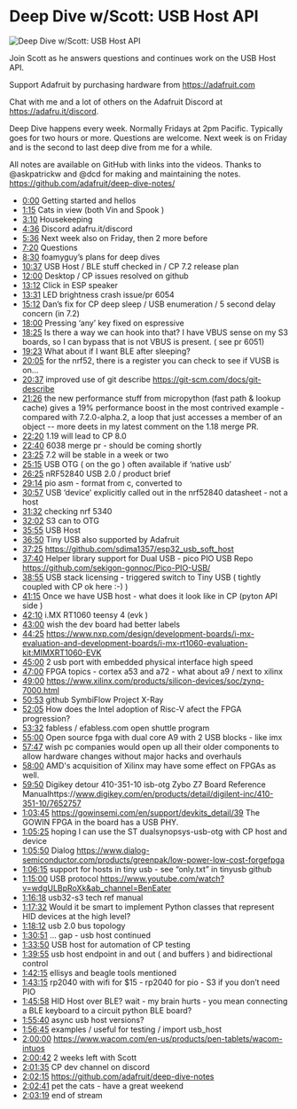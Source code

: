 # Deep Dive w/Scott: USB Host API

![Deep Dive w/Scott: USB Host API](https://i.ytimg.com/vi/iOgwQSAiydM/sddefault.jpg 'Deep Dive w/Scott: USB Host API')

Join Scott as he answers questions and continues work on the USB Host API.

Support Adafruit by purchasing hardware from https://adafruit.com

Chat with me and a lot of others on the Adafruit Discord at https://adafru.it/discord.

Deep Dive happens every week. Normally Fridays at 2pm Pacific. Typically goes for two hours or more. Questions are welcome. Next week is on Friday and is the second to last deep dive from me for a while.

All notes are available on GitHub with links into the videos. Thanks to @askpatrickw and @dcd for making and maintaining the notes. https://github.com/adafruit/deep-dive-notes/

- [0:00](https://www.youtube.com/watch?v=iOgwQSAiydM&t=0) Getting started and hellos
- [1:15](https://www.youtube.com/watch?v=iOgwQSAiydM&t=75) Cats in view (both Vin and Spook )
- [3:10](https://www.youtube.com/watch?v=iOgwQSAiydM&t=190) Housekeeping
- [4:36](https://www.youtube.com/watch?v=iOgwQSAiydM&t=276) Discord adafru.it/discord
- [5:36](https://www.youtube.com/watch?v=iOgwQSAiydM&t=336) Next week also on Friday, then 2 more before
- [7:20](https://www.youtube.com/watch?v=iOgwQSAiydM&t=440) Questions
- [8:30](https://www.youtube.com/watch?v=iOgwQSAiydM&t=510) foamyguy’s plans for deep dives
- [10:37](https://www.youtube.com/watch?v=iOgwQSAiydM&t=637) USB Host / BLE stuff checked in / CP 7.2 release plan
- [12:00](https://www.youtube.com/watch?v=iOgwQSAiydM&t=720) Desktop / CP issues resolved on github
- [13:12](https://www.youtube.com/watch?v=iOgwQSAiydM&t=792) Click in ESP speaker
- [13:31](https://www.youtube.com/watch?v=iOgwQSAiydM&t=811) LED brightness crash issue/pr 6054
- [15:12](https://www.youtube.com/watch?v=iOgwQSAiydM&t=912) Dan’s fix for CP deep sleep / USB enumeration / 5 second delay concern (in 7.2)
- [18:00](https://www.youtube.com/watch?v=iOgwQSAiydM&t=1080) Pressing ‘any’ key fixed on espressive
- [18:25](https://www.youtube.com/watch?v=iOgwQSAiydM&t=1105) Is there a way we can hook into that? I have VBUS sense on my S3 boards, so I can bypass that is not VBUS is present. ( see pr 6051)
- [19:23](https://www.youtube.com/watch?v=iOgwQSAiydM&t=1163) What about if I want BLE after sleeping?
- [20:05](https://www.youtube.com/watch?v=iOgwQSAiydM&t=1205) for the nrf52, there is a register you can check to see if VUSB is on…
- [20:37](https://www.youtube.com/watch?v=iOgwQSAiydM&t=1237) improved use of git describe https://git-scm.com/docs/git-describe 
- [21:26](https://www.youtube.com/watch?v=iOgwQSAiydM&t=1286) the new performance stuff from micropython (fast path & lookup cache) gives a 19% performance boost in the most contrived example - compared with 7.2.0-alpha.2, a loop that just accesses a member of an object -- more deets in my latest comment on the 1.18 merge PR.
- [22:20](https://www.youtube.com/watch?v=iOgwQSAiydM&t=1340) 1.19 will lead to CP 8.0
- [22:40](https://www.youtube.com/watch?v=iOgwQSAiydM&t=1360) 6038 merge pr - should be coming shortly
- [23:25](https://www.youtube.com/watch?v=iOgwQSAiydM&t=1405) 7.2 will be stable in a week or two
- [25:15](https://www.youtube.com/watch?v=iOgwQSAiydM&t=1515) USB OTG ( on the go ) often available if ‘native usb’
- [26:25](https://www.youtube.com/watch?v=iOgwQSAiydM&t=1585) nRF52840 USB 2.0 / product brief
- [29:14](https://www.youtube.com/watch?v=iOgwQSAiydM&t=1754) pio asm - format from c, converted to 
- [30:57](https://www.youtube.com/watch?v=iOgwQSAiydM&t=1857) USB ‘device’ explicitly called out in the nrf52840 datasheet - not a host
- [31:32](https://www.youtube.com/watch?v=iOgwQSAiydM&t=1892) checking nrf 5340
- [32:02](https://www.youtube.com/watch?v=iOgwQSAiydM&t=1922) S3 can to OTG 
- [35:55](https://www.youtube.com/watch?v=iOgwQSAiydM&t=2155) USB Host 
- [36:50](https://www.youtube.com/watch?v=iOgwQSAiydM&t=2210) Tiny USB also supported by Adafruit
- [37:25](https://www.youtube.com/watch?v=iOgwQSAiydM&t=2245) https://github.com/sdima1357/esp32_usb_soft_host
- [37:40](https://www.youtube.com/watch?v=iOgwQSAiydM&t=2260) Helper library support for Dual USB - pico PIO USB Repo  https://github.com/sekigon-gonnoc/Pico-PIO-USB/ 
- [38:55](https://www.youtube.com/watch?v=iOgwQSAiydM&t=2335) USB stack licensing - triggered switch to Tiny USB ( tightly coupled with CP ok here :-) )
- [41:15](https://www.youtube.com/watch?v=iOgwQSAiydM&t=2475) Once we have USB host - what does it look like in CP (pyton API side )
- [42:10](https://www.youtube.com/watch?v=iOgwQSAiydM&t=2530) i.MX RT1060 teensy 4 (evk )
- [43:00](https://www.youtube.com/watch?v=iOgwQSAiydM&t=2580) wish the dev board had better labels 
- [44:25](https://www.youtube.com/watch?v=iOgwQSAiydM&t=2665) https://www.nxp.com/design/development-boards/i-mx-evaluation-and-development-boards/i-mx-rt1060-evaluation-kit:MIMXRT1060-EVK
- [45:00](https://www.youtube.com/watch?v=iOgwQSAiydM&t=2700) 2 usb port with embedded physical interface  high speed 
- [47:00](https://www.youtube.com/watch?v=iOgwQSAiydM&t=2820) FPGA topics - cortex a53 and a72 - what about a9 / next to xilinx 
- [49:00](https://www.youtube.com/watch?v=iOgwQSAiydM&t=2940) https://www.xilinx.com/products/silicon-devices/soc/zynq-7000.html
- [50:53](https://www.youtube.com/watch?v=iOgwQSAiydM&t=3053) github SymbiFlow Project X-Ray 
- [52:05](https://www.youtube.com/watch?v=iOgwQSAiydM&t=3125) How does the Intel adoption of Risc-V afect the FPGA progression?
- [53:32](https://www.youtube.com/watch?v=iOgwQSAiydM&t=3212) fabless  / efabless.com open shuttle program
- [55:00](https://www.youtube.com/watch?v=iOgwQSAiydM&t=3300) Open source fpga with dual core A9 with 2 USB blocks - like imx
- [57:47](https://www.youtube.com/watch?v=iOgwQSAiydM&t=3467) wish pc companies would open up all their older components to allow hardware changes without major hacks and overhauls
- [58:00](https://www.youtube.com/watch?v=iOgwQSAiydM&t=3480) AMD's acquisition of Xilinx may have some effect on FPGAs as well.
- [59:50](https://www.youtube.com/watch?v=iOgwQSAiydM&t=3590) Digikey detour 410-351-10  isb-otg Zybo Z7 Board Reference Manualhttps://www.digikey.com/en/products/detail/digilent-inc/410-351-10/7652757
- [1:03:45](https://www.youtube.com/watch?v=iOgwQSAiydM&t=3825) https://gowinsemi.com/en/support/devkits_detail/39  The GOWIN FPGA in the board has a USB PHY.
- [1:05:25](https://www.youtube.com/watch?v=iOgwQSAiydM&t=3925) hoping I can use the ST dualsynopsys-usb-otg with CP host and device
- [1:05:50](https://www.youtube.com/watch?v=iOgwQSAiydM&t=3950) Dialog https://www.dialog-semiconductor.com/products/greenpak/low-power-low-cost-forgefpga
- [1:06:15](https://www.youtube.com/watch?v=iOgwQSAiydM&t=3975) support for hosts in tiny usb - see “only.txt” in tinyusb github
- [1:15:00](https://www.youtube.com/watch?v=iOgwQSAiydM&t=4500) USB protocol https://www.youtube.com/watch?v=wdgULBpRoXk&ab_channel=BenEater
- [1:16:18](https://www.youtube.com/watch?v=iOgwQSAiydM&t=4578) usb32-s3 tech ref manual
- [1:17:32](https://www.youtube.com/watch?v=iOgwQSAiydM&t=4652) Would it be smart to implement Python classes that represent HID devices at the high level?
- [1:18:12](https://www.youtube.com/watch?v=iOgwQSAiydM&t=4692) usb 2.0 bus topology
- [1:30:51](https://www.youtube.com/watch?v=iOgwQSAiydM&t=5451) … gap - usb host continued
- [1:33:50](https://www.youtube.com/watch?v=iOgwQSAiydM&t=5630) USB host for automation of CP testing
- [1:39:55](https://www.youtube.com/watch?v=iOgwQSAiydM&t=5995) usb host endpoint in and out ( and buffers ) and bidirectional control
- [1:42:15](https://www.youtube.com/watch?v=iOgwQSAiydM&t=6135) ellisys and beagle tools mentioned
- [1:43:15](https://www.youtube.com/watch?v=iOgwQSAiydM&t=6195) rp2040 with wifi for $15 - rp2040 for pio - S3 if you don’t need PIO
- [1:45:58](https://www.youtube.com/watch?v=iOgwQSAiydM&t=6358) HID Host over BLE? wait - my brain hurts - you mean connecting a BLE keyboard to a circuit python BLE board?
- [1:55:40](https://www.youtube.com/watch?v=iOgwQSAiydM&t=6940)  async usb host versions?
- [1:56:45](https://www.youtube.com/watch?v=iOgwQSAiydM&t=7005) examples / useful for testing / import usb_host
- [2:00:00](https://www.youtube.com/watch?v=iOgwQSAiydM&t=7200) https://www.wacom.com/en-us/products/pen-tablets/wacom-intuos
- [2:00:42](https://www.youtube.com/watch?v=iOgwQSAiydM&t=7242) 2 weeks left with Scott
- [2:01:35](https://www.youtube.com/watch?v=iOgwQSAiydM&t=7295) CP dev channel on discord
- [2:02:15](https://www.youtube.com/watch?v=iOgwQSAiydM&t=7335) https://github.com/adafruit/deep-dive-notes
- [2:02:41](https://www.youtube.com/watch?v=iOgwQSAiydM&t=7361) pet the cats - have a great weekend
- [2:03:19](https://www.youtube.com/watch?v=iOgwQSAiydM&t=7399) end of stream
